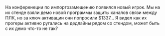 На конференеции по импортозамещению появился новый игрок. Мы на их стенде взяли демо новой программы защиты каналов связи между ПЛК, но за ключ активации они попросили $1337... Я видел как их прогеры активно ругались на дедлайны рядом со стендом, может быть с их демо что-то не так?